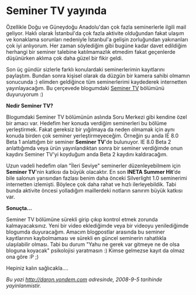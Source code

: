 # Seminer TV yayında 

Özellikle Doğu ve Güneydoğu Anadolu'dan çok fazla seminerlerle ilgili
mail geliyor. Haklı olarak İstanbul'da çok fazla aktivite olduğundan
fakat ulaşım ve konaklama sorunları nedeniyle İstanbul'a gelişin
zorluğundan yakınanları çok iyi anlıyorum. Her zaman söylediğim gibi
bugüne kadar davet edildiğim herhangi bir seminer talebine katılmamazlık
etmedim fakat geçenlerde düşünürken aklıma çok daha güzel bir fikir
geldi.

Son üç gündür sizlerle farklı konulardaki seminerlerimin kayıtlarını
paylaştım. Bundan sonra kişisel olarak da düzgün bir kamera sahibi
olmamın sonucunda :) elimden geldiğince tüm seminerlerimi kaydederek
internetten yayınlayacağım. Bu çerçevede blogumdaki [Seminer
TV](http://daron.yondem.com/tr/formatpage.aspx?path=seminertv.format.html)
bölümünü duyuruyorum :)

**Nedir Seminer TV?**

Blogumdaki Seminer TV bölümünün aslında Soru Merkezi gibi kendine özel
bir amacı var. Hedefim her konuda verdiğim seminerleri bu bölüme
yerleştirmek. Fakat gereksiz bir yığılmaya da neden olmamak için aynı
konuda birden çok seminer yerleştirmeyeceğim. Örneğin şu anda IE 8.0
Beta 1 anlattığım bir seminer **Seminer TV**'de bulunuyor. IE 8.0 Beta 2
anlattığımda veya ürün yayınlandıktan sonra bir seminer verdiğimde onun
kaydını Seminer TV'yi koyduğum anda Beta 2 kaydını kaldıracağım.

Uzun vadeli hedefim olan "İleri Seviye" seminerler düzenleyebilmem için
**Seminer TV**'nin katkısı da büyük olacaktır. En son **INETA Summer
Hit**'de bile salonun yarısından fazlası benim daha önceki Silverlight
1.0 seminerimi internetten izlemişti. Böylece çok daha rahat ve hızlı
ilerleyebildik. Tabi bunda aktivite öncesi yolladığım maillerdeki
notların sanırım büyük katkısı var.

**Sonuçta...**

Seminer TV bölümüne sürekli girip çıkıp kontrol etmek zorunda
kalmayacaksınız. Yeni bir video eklediğimde veya bir videoyu
yenilediğimde blogumda duyuracağım. Amacım blogpostlar arasında bu
seminer kayıtlarının kaybolmaması ve sürekli en güncel seminerin
rahatlıkla ulaşılabilir olması. Tabi bu durum "Yahu ne gerek var gitmeye
ne de olsa bloguna koyacak" psikolojisi yaratmasın :) Kimse gelmezse
kayıt da olmaz ona göre :P ;)

Hepiniz kalın sağlıcakla....


*Bu yazi http://daron.yondem.com adresinde, 2008-9-5 tarihinde yayinlanmistir.*